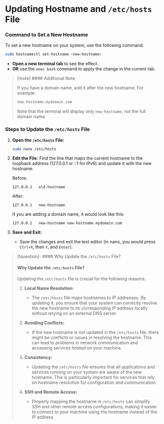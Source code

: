 # Updating Hostname and `/etc/hosts` File

### Command to Set a New Hostname

To set a new hostname on your system, use the following command:

```bash
sudo hostnamectl set-hostname <new-hostname>
```

- **Open a new terminal tab** to see the effect.
- **OR** use the `exec bash` command to apply the change in the current tab.

> [!note] #### Additional Note
> 
> If you have a domain name, add it after the new hostname. For example:
> ```bash
> new-hostname.mydomain.com
> ```
> Note that the terminal will display only `new-hostname`, not the full domain name.

### Steps to Update the `/etc/hosts` File

1. **Open the `/etc/hosts` File:**
   ```bash
   sudo nano /etc/hosts
   ```

2. **Edit the File:**
   Find the line that maps the current hostname to the loopback address (127.0.0.1 or :\:1 for IPv6) and update it with the new hostname.

   Before:
   ```
   127.0.0.1   old-hostname
   ```

   After:
   ```
   127.0.0.1   new-hostname
   ```

   If you are adding a domain name, it would look like this:
   ```
   127.0.0.1   new-hostname new-hostname.mydomain.com
   ```

3. **Save and Exit:**
   - Save the changes and exit the text editor (in nano, you would press `Ctrl+X`, then `Y`, and `Enter`).


> [!question]- #### Why Update the `/etc/hosts` File?
> #### Why Update the `/etc/hosts` File?
> 
> Updating the `/etc/hosts` file is crucial for the following reasons:
> 
> 1. **Local Name Resolution:**
>    - The `/etc/hosts` file maps hostnames to IP addresses. By updating it, you ensure that your system can correctly resolve the new hostname to its corresponding IP address locally without relying on an external DNS server.
> 
> 2. **Avoiding Conflicts:**
>    - If the new hostname is not updated in the `/etc/hosts` file, there might be conflicts or issues in resolving the hostname. This can lead to problems in network communication and accessing services hosted on your machine.
> 
> 3. **Consistency:**
>    - Updating the `/etc/hosts` file ensures that all applications and services running on your system are aware of the new hostname. This is particularly important for services that rely on hostname resolution for configuration and communication.
> 
> 4. **SSH and Remote Access:**
>    - Properly mapping the hostname in `/etc/hosts` can simplify SSH and other remote access configurations, making it easier to connect to your machine using the hostname instead of the IP address.
> 